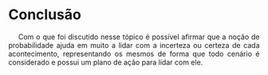 # Conclusão

<p style="text-indent: 20px; text-align: justify">
Com o que foi discutido nesse tópico é possível afirmar que a noção de probabilidade ajuda em muito a lidar com a incerteza ou certeza de cada acontecimento, representando os mesmos de forma que todo cenário é considerado e possui um plano de ação para lidar com ele.
</p>
